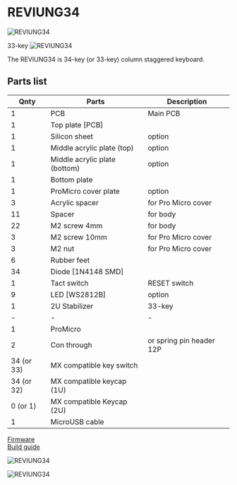 # REVIUNG34  
![REVIUNG34](https://github.com/gtips/reviung/blob/master/reviung34/image/reviung34-01.jpg)  
  
33-key
![REVIUNG34](https://github.com/gtips/reviung/blob/master/reviung34/image/reviung34-02.jpg)  
  
The REVIUNG34 is 34-key (or 33-key) column staggered keyboard.  

## Parts list  

| Qnty | Parts | Description |
| --- | --- | --- |
| 1 | PCB | Main PCB |  
| 1 | Top plate [PCB]  |  |
| 1 | Silicon sheet | option |
| 1 | Middle acrylic plate (top)  |  option |
| 1 | Middle acrylic plate (bottom)  | option |
| 1 | Bottom plate |  |
| 1 | ProMicro cover plate | option |
| 3 | Acrylic spacer |  for Pro Micro cover |
| 11 | Spacer | for body |
| 22 | M2 screw 4mm |  for body |  
| 3 | M2 screw 10mm |  for Pro Micro cover |
| 3 | M2 nut |  for Pro Micro cover |
| 6 | Rubber feet |  |
| 34 | Diode [1N4148 SMD]  |  |
| 1 | Tact switch |  RESET switch |
| 9 | LED [WS2812B]  | option |
| 1 | 2U Stabilizer  | 33-key |
| - | - | - |
| 1 | ProMicro |  |
| 2 | Con through  | or spring pin header 12P |
| 34 (or 33) | MX compatible key switch |  |  
| 34 (or 32) | MX compatible keycap (1U) |  | 
| 0 (or 1) | MX compatible Keycap (2U) |  |
| 1 | MicroUSB cable |  |
  
[Firmware](https://github.com/qmk/qmk_firmware/tree/master/keyboards/reviung34)  
[Build guide](https://reviung.com/build-guide/)  
  
![REVIUNG34](https://github.com/gtips/reviung/blob/master/reviung34/image/reviung34-03.jpg)  

![REVIUNG34](https://github.com/gtips/reviung/blob/master/reviung34/image/reviung34-backside.jpg)  
  